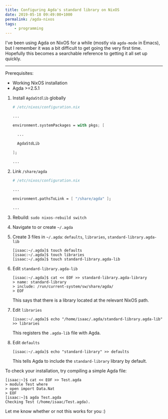 ```yaml
---
title: Configuring Agda's standard library on NixOS
date: 2019-05-18 09:49:00+1000
permalink: /agda-nixos
tags:
    - programming
---
```


I've been using Agda on NixOS for a while (mostly via `agda-mode` in Emacs), but I remember it was a bit
difficult to get going the very first time. Hopefully this becomes a searchable reference
to getting it all set up quickly.

---

Prerequisites:

* Working NixOS installation
* Agda >=2.5.1

1. Install `AgdaStdlib` globally

   ``` nix
   # /etc/nixos/configuration.nix

   ...
   
   environment.systemPackages = with pkgs; [
   
     ...
   
     AgdaStdLib
    
   ];
   
   ...
   ```
   
2. Link `/share/agda`

   ``` nix
   # /etc/nixos/configuration.nix
   
   ...
   
   environment.pathsToLink = [ "/share/agda" ];
   
   ...
   ```
  
3. Rebuild: `sudo nixos-rebuild switch`
   
4. Navigate to or create `~/.agda`

5. Create 3 files in `~/.agda`: `defaults`, `libraries`, `standard-library.agda-lib`

   ``` shell_session
   [isaac:~/.agda]$ touch defaults
   [isaac:~/.agda]$ touch libraries
   [isaac:~/.agda]$ touch standard-library.agda-lib
   ```
   
6. Edit `standard-library.agda-lib`

   ``` shell_session
   [isaac:~/.agda]$ cat << EOF >> standard-library.agda-library
   > name: standard-library
   > include: /run/current-system/sw/share/agda/
   > EOF
   ```
   
   This says that there is a library located at the relevant NixOS path.
   
7. Edit `libraries`

   ``` shell_session
   [isaac:~/.agda]$ echo "/home/isaac/.agda/standard-library.agda-lib" >> libraries
   ```
   
   This registers the `.agda-lib` file with Agda.
   
8. Edit `defaults`
   
   ``` shell_session
   [isaac:~/.agda]$ echo "standard-library" >> defaults
   ```
   
   This tells Agda to include the `standard-library` library by default.
   
To check your installation, try compiling a simple Agda file:

``` shell_session
[isaac:~]$ cat << EOF >> Test.agda
> module Test where
> open import Data.Nat
> EOF
[isaac:~]$ agda Test.agda
Checking Test (/home/isaac/Test.agda).

```

Let me know whether or not this works for you :)
